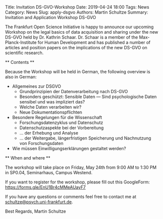 Title: Invitation DS-GVO-Workshop
Date: 2019-04-24 18:00
Tags: News
Category: News
Slug: apply-dsgvo
Authors: Martin Schultze
Summary: Invitation and Application Workshop DS-GVO

The Frankfurt Open Science Initiative is happy to announce our upcoming Workshop on the legal basics of data acquisition and sharing under the new DS-GVO held by Dr. Kathrin Schaar. Dr. Schaar is a member of the Max-Planck-Institute for Human Development and has published a number of articles and position papers on the implications of the new DS-GVO on scientific research.

** Contents **

Because the Workshop will be held in German, the following overview is also in German:

- Allgemeines zur DSGVO
    + Grundprinzipien der Datenverarbeitung nach DS-GVO
    + Besonders geschützt: Sensible Daten — Sind psychologische Daten sensibel und was impliziert das?
    + Welche Daten verarbeiten wir?
    + Neue Dokumentationspflichten
- Besondere Regelungen für die Wissenschaft
    + Forschungsdatenzyklus und Datenschutz
    + Datenschutzaspekte bei der Vorbereitung
    + ... der Erhebung und Analyse
    + ... der Weitergabe,  längerfristigen Speicherung und Nachnutzung von Forschungsdaten
- Wie müssen Einwilligungserklärungen gestaltet werden?


** When and where **

The workshop will take place on Friday, May 24th from 9:00 AM to 1:30 PM in SP0.04, Seminarhaus, Campus Westend.


If you want to register for the workshop, please fill out this GoogleForm: https://forms.gle/EnU1Br4cMMeAUayF7

If you have any questions or comments feel free to contact me at schultze@psych.uni-frankfurt.de.

Best Regards,
Martin Schultze
